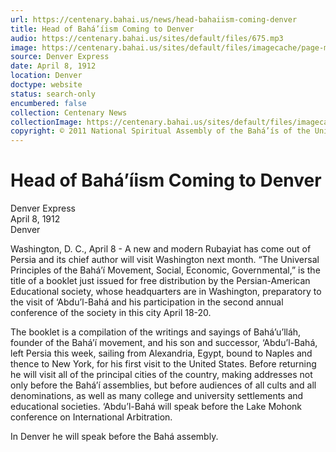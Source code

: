 ```yaml
---
url: https://centenary.bahai.us/news/head-bahaiism-coming-denver
title: Head of Bahá’íism Coming to Denver
audio: https://centenary.bahai.us/sites/default/files/675.mp3
image: https://centenary.bahai.us/sites/default/files/imagecache/page-main-image/images/press_clippings/04-08-1912%20%28Denver%29%20Express_Head%20of%20Bahaiiism%20Coming%20to%20Denver.png
source: Denver Express
date: April 8, 1912
location: Denver
doctype: website
status: search-only
encumbered: false
collection: Centenary News
collectionImage: https://centenary.bahai.us/sites/default/files/imagecache/theme-image/main_image/abdulbaha-overview-small_0.jpg
copyright: © 2011 National Spiritual Assembly of the Bahá’ís of the United States
---
```



# Head of Bahá’íism Coming to Denver

Denver Express  
April 8, 1912  
Denver  



Washington, D. C., April 8 - A new and modern Rubayiat has come out of Persia and its chief author will visit Washington next month. “The Universal Principles of the Bahá’í Movement, Social, Economic, Governmental,” is the title of a booklet just issued for free distribution by the Persian-American Educational society, whose headquarters are in Washington, preparatory to the visit of ‘Abdu’l-Bahá and his participation in the second annual conference of the society in this city April 18-20.

The booklet is a compilation of the writings and sayings of Bahá’u’lláh, founder of the Bahá’í movement, and his son and successor, ‘Abdu’l-Bahá, left Persia this week, sailing from Alexandria, Egypt, bound to Naples and thence to New York, for his first visit to the United States. Before returning he will visit all of the principal cities of the country, making addresses not only before the Bahá’í assemblies, but before audiences of all cults and all denominations, as well as many college and university settlements and educational societies. ‘Abdu’l-Bahá will speak before the Lake Mohonk conference on International Arbitration.

In Denver he will speak before the Bahá assembly.